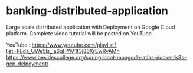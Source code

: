 # banking-distributed-application
Large scale distributed application with Deployment on Google Cloud platform. Complete video tutorial will be posted on YouTube. 

YouTube : https://www.youtube.com/playlist?list=PLda_UWe5ls_la6qHYM1f3j86XrEwRvAMn
https://www.besidescollege.org/spring-boot-mongodb-atlas-docker-k8s-gcp-delpoyment/


